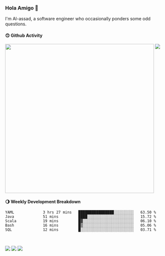 ### Hola Amigo 🤣   

I'm Al-assad, a software engineer who occasionally ponders some odd questions.  
 
#### 🙃 Github Activity 
<div>
  <img src="https://github-readme-stats.vercel.app/api?username=al-assad&show_icons=true" align="top" style="display: inline-block;" width="480"/>
  <img src="https://github-readme-stats.vercel.app/api/top-langs/?username=al-assad&hide=css,html&langs_count=8&layout=compact" align="top" style="display: inline-block;"/>
</div>

#### 🌖 Weekly Development Breakdown
<!--START_SECTION:waka-->

```text
YAML             3 hrs 27 mins   ████████████████░░░░░░░░░   63.50 %
Java             51 mins         ████░░░░░░░░░░░░░░░░░░░░░   15.72 %
Scala            19 mins         █▓░░░░░░░░░░░░░░░░░░░░░░░   06.10 %
Bash             16 mins         █▒░░░░░░░░░░░░░░░░░░░░░░░   05.06 %
SQL              12 mins         █░░░░░░░░░░░░░░░░░░░░░░░░   03.71 %
```

<!--END_SECTION:waka-->

<br>

<a href="https://twitter.com/Alassad_dev"><img src="https://img.shields.io/badge/Twitter-@Alassad__dev-blue?style=flat&logo=twitter" /></a>
<a href="https://t.me/alassad_dev"><img src="https://img.shields.io/badge/Telegram-@alassad__dev-orange?style=flat&logo=telegram" /></a>
<a href="https://al-assad.github.io"><img src="https://img.shields.io/badge/Blogs-Linying_Assad's_Blog-yellow?style=flat&logo=github" /></a>


